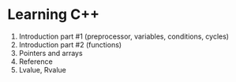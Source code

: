 # Learning C++
1) Introduction part #1 (preprocessor, variables, conditions, cycles)
2) Introduction part #2 (functions) 
3) Pointers and arrays
4) Reference
5) Lvalue, Rvalue
